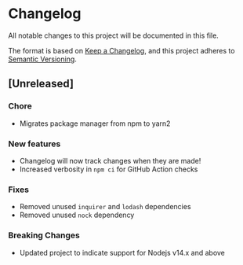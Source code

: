 # Changelog

All notable changes to this project will be documented in this file.

The format is based on [Keep a Changelog](https://keepachangelog.com/en/1.0.0/),
and this project adheres to [Semantic Versioning](https://semver.org/spec/v2.0.0.html).

## [Unreleased]

### Chore

- Migrates package manager from npm to yarn2

### New features

- Changelog will now track changes when they are made!
- Increased verbosity in `npm ci` for GitHub Action checks

### Fixes

- Removed unused `inquirer` and `lodash` dependencies
- Removed unused `nock` dependency

### Breaking Changes

- Updated project to indicate support for Nodejs v14.x and above
